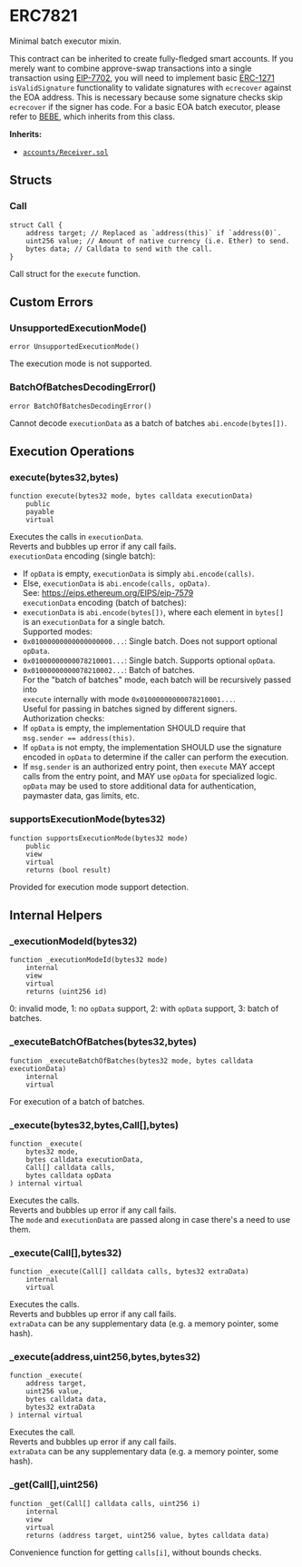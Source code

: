 # ERC7821

Minimal batch executor mixin.


This contract can be inherited to create fully-fledged smart accounts.
If you merely want to combine approve-swap transactions into a single transaction
using [EIP-7702](https://eips.ethereum.org/EIPS/eip-7702), you will need to implement basic
[ERC-1271](https://eips.ethereum.org/EIPS/eip-1271) `isValidSignature` functionality to
validate signatures with `ecrecover` against the EOA address. This is necessary because some
signature checks skip `ecrecover` if the signer has code. For a basic EOA batch executor,
please refer to [BEBE](https://github.com/vectorized/bebe), which inherits from this class.

<b>Inherits:</b>  

- [`accounts/Receiver.sol`](accounts/receiver.md)  


<!-- customintro:start --><!-- customintro:end -->

## Structs

### Call

```solidity
struct Call {
    address target; // Replaced as `address(this)` if `address(0)`.
    uint256 value; // Amount of native currency (i.e. Ether) to send.
    bytes data; // Calldata to send with the call.
}
```

Call struct for the `execute` function.

## Custom Errors

### UnsupportedExecutionMode()

```solidity
error UnsupportedExecutionMode()
```

The execution mode is not supported.

### BatchOfBatchesDecodingError()

```solidity
error BatchOfBatchesDecodingError()
```

Cannot decode `executionData` as a batch of batches `abi.encode(bytes[])`.

## Execution Operations

### execute(bytes32,bytes)

```solidity
function execute(bytes32 mode, bytes calldata executionData)
    public
    payable
    virtual
```

Executes the calls in `executionData`.   
Reverts and bubbles up error if any call fails.   
`executionData` encoding (single batch):   
- If `opData` is empty, `executionData` is simply `abi.encode(calls)`.   
- Else, `executionData` is `abi.encode(calls, opData)`.   
  See: https://eips.ethereum.org/EIPS/eip-7579   
`executionData` encoding (batch of batches):   
- `executionData` is `abi.encode(bytes[])`, where each element in `bytes[]`   
  is an `executionData` for a single batch.   
Supported modes:   
- `0x01000000000000000000...`: Single batch. Does not support optional `opData`.   
- `0x01000000000078210001...`: Single batch. Supports optional `opData`.   
- `0x01000000000078210002...`: Batch of batches.   
For the "batch of batches" mode, each batch will be recursively passed into   
`execute` internally with mode `0x01000000000078210001...`.   
Useful for passing in batches signed by different signers.   
Authorization checks:   
- If `opData` is empty, the implementation SHOULD require that   
  `msg.sender == address(this)`.   
- If `opData` is not empty, the implementation SHOULD use the signature   
  encoded in `opData` to determine if the caller can perform the execution.   
- If `msg.sender` is an authorized entry point, then `execute` MAY accept   
  calls from the entry point, and MAY use `opData` for specialized logic.   
`opData` may be used to store additional data for authentication,   
paymaster data, gas limits, etc.

### supportsExecutionMode(bytes32)

```solidity
function supportsExecutionMode(bytes32 mode)
    public
    view
    virtual
    returns (bool result)
```

Provided for execution mode support detection.

## Internal Helpers

### _executionModeId(bytes32)

```solidity
function _executionModeId(bytes32 mode)
    internal
    view
    virtual
    returns (uint256 id)
```

0: invalid mode, 1: no `opData` support, 2: with `opData` support, 3: batch of batches.

### _executeBatchOfBatches(bytes32,bytes)

```solidity
function _executeBatchOfBatches(bytes32 mode, bytes calldata executionData)
    internal
    virtual
```

For execution of a batch of batches.

### _execute(bytes32,bytes,Call[],bytes)

```solidity
function _execute(
    bytes32 mode,
    bytes calldata executionData,
    Call[] calldata calls,
    bytes calldata opData
) internal virtual
```

Executes the calls.   
Reverts and bubbles up error if any call fails.   
The `mode` and `executionData` are passed along in case there's a need to use them.

### _execute(Call[],bytes32)

```solidity
function _execute(Call[] calldata calls, bytes32 extraData)
    internal
    virtual
```

Executes the calls.   
Reverts and bubbles up error if any call fails.   
`extraData` can be any supplementary data (e.g. a memory pointer, some hash).

### _execute(address,uint256,bytes,bytes32)

```solidity
function _execute(
    address target,
    uint256 value,
    bytes calldata data,
    bytes32 extraData
) internal virtual
```

Executes the call.   
Reverts and bubbles up error if any call fails.   
`extraData` can be any supplementary data (e.g. a memory pointer, some hash).

### _get(Call[],uint256)

```solidity
function _get(Call[] calldata calls, uint256 i)
    internal
    view
    virtual
    returns (address target, uint256 value, bytes calldata data)
```

Convenience function for getting `calls[i]`, without bounds checks.